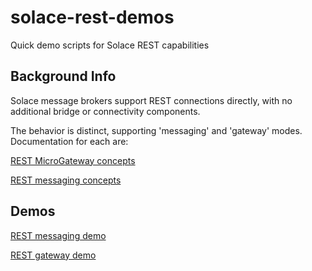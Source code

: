 # solace-rest-demos
Quick demo scripts for Solace REST capabilities

## Background Info

Solace message brokers support REST connections directly, with no additional bridge or connectivity components.

The behavior is distinct, supporting 'messaging' and 'gateway' modes. Documentation for each are:

[REST MicroGateway concepts](https://docs.solace.com/Features/REST-Gateway-Concepts/REST-Gateway-Concepts.htm)

[REST messaging concepts](https://docs.solace.com/Open-APIs-Protocols/Using-REST.htm)

## Demos

[REST messaging demo](messaging/)

[REST gateway demo](gateway/)
